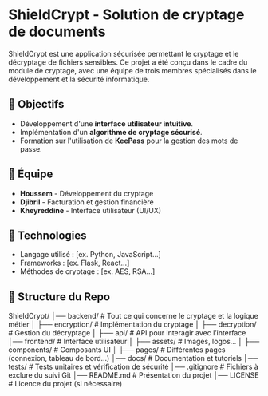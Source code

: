 # ShieldCrypt - Solution de cryptage de documents

ShieldCrypt est une application sécurisée permettant le cryptage et le décryptage de fichiers sensibles. Ce projet a été conçu dans le cadre du module de cryptage, avec une équipe de trois membres spécialisés dans le développement et la sécurité informatique.

## 📌 Objectifs
- Développement d'une **interface utilisateur intuitive**.
- Implémentation d'un **algorithme de cryptage sécurisé**.
- Formation sur l'utilisation de **KeePass** pour la gestion des mots de passe.

## 👥 Équipe
- **Houssem** - Développement du cryptage
- **Djibril** - Facturation et gestion financière
- **Kheyreddine** - Interface utilisateur (UI/UX)

## 🔧 Technologies
- Langage utilisé : [ex. Python, JavaScript…]
- Frameworks : [ex. Flask, React…]
- Méthodes de cryptage : [ex. AES, RSA…]

## 📂 Structure du Repo

ShieldCrypt/
│── backend/                # Tout ce qui concerne le cryptage et la logique métier
│   ├── encryption/         # Implémentation du cryptage
│   ├── decryption/         # Gestion du décryptage
│   ├── api/                # API pour interagir avec l’interface
│── frontend/               # Interface utilisateur
│   ├── assets/             # Images, logos…
│   ├── components/         # Composants UI
│   ├── pages/              # Différentes pages (connexion, tableau de bord…)
│── docs/                   # Documentation et tutoriels
│── tests/                  # Tests unitaires et vérification de sécurité
│── .gitignore              # Fichiers à exclure du suivi Git
│── README.md               # Présentation du projet
│── LICENSE                 # Licence du projet (si nécessaire)
